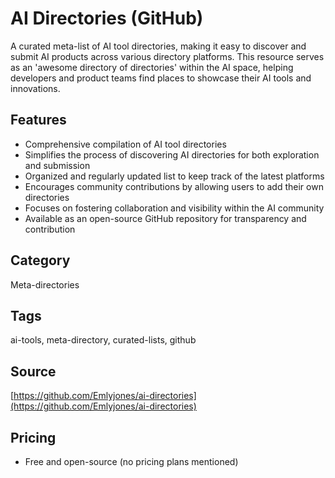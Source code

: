 # AI Directories (GitHub)

A curated meta-list of AI tool directories, making it easy to discover and submit AI products across various directory platforms. This resource serves as an 'awesome directory of directories' within the AI space, helping developers and product teams find places to showcase their AI tools and innovations.

## Features
- Comprehensive compilation of AI tool directories
- Simplifies the process of discovering AI directories for both exploration and submission
- Organized and regularly updated list to keep track of the latest platforms
- Encourages community contributions by allowing users to add their own directories
- Focuses on fostering collaboration and visibility within the AI community
- Available as an open-source GitHub repository for transparency and contribution

## Category
Meta-directories

## Tags
ai-tools, meta-directory, curated-lists, github

## Source
[https://github.com/Emlyjones/ai-directories](https://github.com/Emlyjones/ai-directories)

## Pricing
- Free and open-source (no pricing plans mentioned)